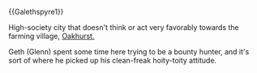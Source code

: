 {{Galethspyre1}}

High-society city that doesn't think or act very favorably towards the farming
village, [Oakhurst.]({@Oakhurst1})

Geth (Glenn) spent some time here trying to be a bounty hunter, and it's sort of
where he picked up his clean-freak hoity-toity attitude.
